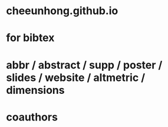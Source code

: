 # cheeunhong.github.io
# for bibtex
# abbr / abstract / supp / poster / slides / website / altmetric / dimensions
# coauthors 
<!-- 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 -->
<!-- https://github.com/alshedivat/al-folio/blob/master/_config.yml -->